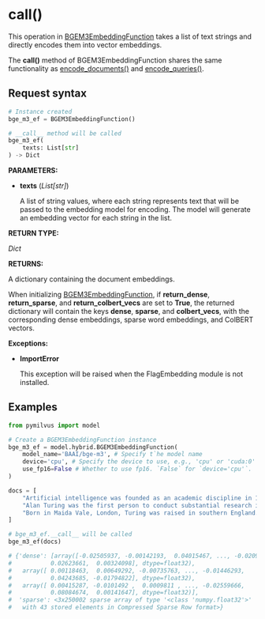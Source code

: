 # __call__()

This operation in [BGEM3EmbeddingFunction](./BGEM3EmbeddingFunction.md) takes a list of text strings and directly encodes them into vector embeddings.

The ____call__()__ method of BGEM3EmbeddingFunction shares the same functionality as [encode_documents()](./encode_documents) and [encode_queries()](./encode_queries.md).

## Request syntax

```python
# Instance created
bge_m3_ef = BGEM3EmbeddingFunction()

# __call__ method will be called
bge_m3_ef(
    texts: List[str]
) -> Dict
```

__PARAMETERS:__

- __texts__ (_List[str]_)

    A list of string values, where each string represents text that will be passed to the embedding model for encoding. The model will generate an embedding vector for each string in the list.

__RETURN TYPE:__

_Dict_

__RETURNS:__

A dictionary containing the document embeddings.

When initializing [BGEM3EmbeddingFunction](./BGEM3EmbeddingFunction.md), if __return_dense__, __return_sparse__, and __return_colbert_vecs__ are set to __True__, the returned dictionary will contain the keys __dense__, __sparse__, and __colbert_vecs__, with the corresponding dense embeddings, sparse word embeddings, and ColBERT vectors.

__Exceptions:__

- __ImportError__

    This exception will be raised when the FlagEmbedding module is not installed.

## Examples

```python
from pymilvus import model

# Create a BGEM3EmbeddingFunction instance
bge_m3_ef = model.hybrid.BGEM3EmbeddingFunction(
    model_name='BAAI/bge-m3', # Specify t`he model name
    device='cpu', # Specify the device to use, e.g., 'cpu' or 'cuda:0'
    use_fp16=False # Whether to use fp16. `False` for `device='cpu'`.
)

docs = [
    "Artificial intelligence was founded as an academic discipline in 1956.",
    "Alan Turing was the first person to conduct substantial research in AI.",
    "Born in Maida Vale, London, Turing was raised in southern England.",
]

# bge_m3_ef.__call__ will be called
bge_m3_ef(docs)

# {'dense': [array([-0.02505937, -0.00142193,  0.04015467, ..., -0.02094924,
#           0.02623661,  0.00324098], dtype=float32),
#   array([ 0.00118463,  0.00649292, -0.00735763, ..., -0.01446293,
#           0.04243685, -0.01794822], dtype=float32),
#   array([ 0.00415287, -0.0101492 ,  0.0009811 , ..., -0.02559666,
#           0.08084674,  0.00141647], dtype=float32)],
#  'sparse': <3x250002 sparse array of type '<class 'numpy.float32'>'
#   with 43 stored elements in Compressed Sparse Row format>}
```
